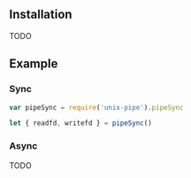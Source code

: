 ## Installation

TODO

## Example

### Sync

```javascript
var pipeSync = require('unix-pipe').pipeSync

let { readfd, writefd } = pipeSync()
```

### Async

TODO
